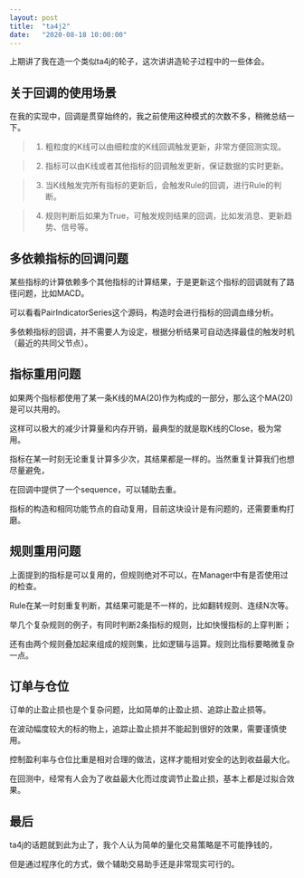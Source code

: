 ```yaml
---
layout: post
title:  "ta4j2"
date:   "2020-08-18 10:00:00"
---
```



上期讲了我在造一个类似ta4j的轮子，这次讲讲造轮子过程中的一些体会。


## 关于回调的使用场景

在我的实现中，回调是贯穿始终的，我之前使用这种模式的次数不多，稍微总结一下。

> 1. 粗粒度的K线可以由细粒度的K线回调触发更新，非常方便回测实现。

> 2. 指标可以由K线或者其他指标的回调触发更新，保证数据的实时更新。

> 3. 当K线触发完所有指标的更新后，会触发Rule的回调，进行Rule的判断。

> 4. 规则判断后如果为True，可触发规则结果的回调，比如发消息、更新趋势、信号等。


## 多依赖指标的回调问题

某些指标的计算依赖多个其他指标的计算结果，于是更新这个指标的回调就有了路径问题，比如MACD。

可以看看PairIndicatorSeries这个源码，构造时会进行指标的回调血缘分析。

多依赖指标的回调，并不需要人为设定，根据分析结果可自动选择最佳的触发时机（最近的共同父节点）。


## 指标重用问题

如果两个指标都使用了某一条K线的MA(20)作为构成的一部分，那么这个MA(20)是可以共用的。

这样可以极大的减少计算量和内存开销，最典型的就是取K线的Close，极为常用。

指标在某一时刻无论重复计算多少次，其结果都是一样的。当然重复计算我们也想尽量避免，

在回调中提供了一个sequence，可以辅助去重。

指标的构造和相同功能节点的自动复用，目前这块设计是有问题的，还需要重构打磨。


## 规则重用问题

上面提到的指标是可以复用的，但规则绝对不可以，在Manager中有是否使用过的检查。

Rule在某一时刻重复判断，其结果可能是不一样的，比如翻转规则、连续N次等。

举几个复杂规则的例子，有同时判断2条指标的规则，比如快慢指标的上穿判断；

还有由两个规则叠加起来组成的规则集，比如逻辑与运算。规则比指标要略微复杂一点。


## 订单与仓位

订单的止盈止损也是个复杂问题，比如简单的止盈止损、追踪止盈止损等。

在波动幅度较大的标的物上，追踪止盈止损并不能起到很好的效果，需要谨慎使用。

控制盈利率与仓位比重是相对合理的做法，这样才能相对安全的达到收益最大化。

在回测中，经常有人会为了收益最大化而过度调节止盈止损，基本上都是过拟合效果。


## 最后

ta4j的话题就到此为止了，我个人认为简单的量化交易策略是不可能挣钱的，

但是通过程序化的方式，做个辅助交易助手还是非常现实可行的。